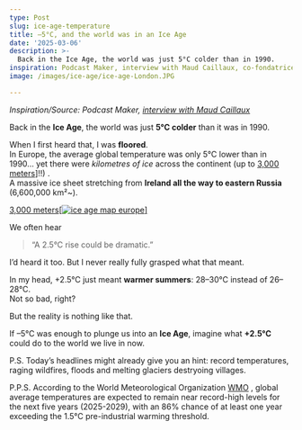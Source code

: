 ```yaml
---
type: Post
slug: ice-age-temperature
title: –5°C, and the world was in an Ice Age
date: '2025-03-06'
description: >-
  Back in the Ice Age, the world was just 5°C colder than in 1990.
inspiration: Podcast Maker, interview with Maud Caillaux, co-fondatrice de Green-Got.
image: /images/ice-age/ice-age-London.JPG

---
```


*Inspiration/Source: Podcast Maker, <a href="https://youtu.be/qLQhSgex-UI" target="_blank" rel="noopener">interview with Maud Caillaux</a>*


Back in the **Ice Age**, the world was just **5°C colder** than it was in 1990.  

When I first heard that, I was **floored**.  
In Europe, the average global temperature was only 5°C lower than in 1990… yet there were *kilometres of ice*  across the continent (up to <a href="https://icemap.no/en/" target="_blank" rel="noopener">3,000 meters</a>]!!) .  
A massive ice sheet stretching from **Ireland all the way to eastern Russia** (6,600,000 km²~).

<a href="https://blogs.egu.eu/divisions/cr/2016/03/04/image-of-the-week-last-glacial-maximum-in-europe/" target="_blank" rel="noopener">3,000 meters[![ice age map europe](/images/ice-age/ice-age-map-europe.jpg)]</a>  

We often hear

> “A 2.5°C rise could be dramatic.”

I’d heard it too. But I never really fully grasped what that meant.  

In my head, +2.5°C just meant **warmer summers**: 28–30°C instead of 26–28°C.  
Not so bad, right?  

But the reality is nothing like that.  

If –5°C was enough to plunge us into an **Ice Age**, imagine what **+2.5°C** could do to the world we live in now. 


P.S. Today’s headlines might already give you an hint: record temperatures, raging wildfires, floods and melting glaciers destryoing villages.

P.P.S. According to the World Meteorological Organization <a href="https://wmo.int/media/news/global-climate-predictions-show-temperatures-expected-remain-or-near-record-levels-coming-5-years" target="_blank" rel="noopener">WMO</a> , global average temperatures are expected to remain near record-high levels for the next five years (2025-2029), with an 86% chance of at least one year exceeding the 1.5°C pre-industrial warming threshold.